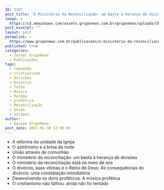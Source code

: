 ```yaml
---
ID: 1287
post_title: 'O Ministério da Reconciliação: um basta à herança de divisões'
image: >
  https://s3.amazonaws.com/assets.gruponews.com.br/gruponews/uploads/2011/01/gruponews-setembro-outubro_2010_site_Page_01-960x720.jpg
post_excerpt: ""
layout: post
permalink: >
  https://www.gruponews.com.br/publicacoes/o-ministerio-da-reconciliacao-um-basta-a-heranca-de-divisoes
published: true
categories:
  - Jornal GrupoNews
  - Publicações
tags:
  - Comunhão
  - cristianismo
  - divisões
  - Divórcio
  - falha
  - Musica
  - Perdão
  - profética
  - Reconciliação
  - União
  - vítimas
author:
  - Equipe GrupoNews
post_date: 2011-01-30 12:00:05
---
```

- A reforma da unidade da igreja
- O astrônomo e a brisa da noite
- União através de comunhão
- O ministério da reconciliação: um basta à herança de divisões
- O ministério da reconciliação está no meio de nós
- O divórcio, suas vítimas e o Reino de Deus: As consequências do divórcio: uma constatação introdutória
- Desevolvendo os dons proféticos: A música profética
- O cristianismo não falhou: ainda não foi tentado